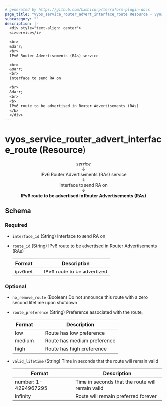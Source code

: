 ```yaml
---
# generated by https://github.com/hashicorp/terraform-plugin-docs
page_title: "vyos_service_router_advert_interface_route Resource - vyos"
subcategory: ""
description: |-
  <div style="text-align: center">
  <i>service</i>

  <br>
  &darr;
  <br>
  IPv6 Router Advertisements (RAs) service

  <br>
  &darr;
  <br>
  Interface to send RA on

  <br>
  &darr;
  <br>
  <b>
  IPv6 route to be advertised in Router Advertisements (RAs)
  </b>
  </div>
---
```


# vyos_service_router_advert_interface_route (Resource)

<div style="text-align: center">
<i>service</i>

<br>
&darr;
<br>
IPv6 Router Advertisements (RAs) service

<br>
&darr;
<br>
Interface to send RA on

<br>
&darr;
<br>
<b>
IPv6 route to be advertised in Router Advertisements (RAs)
</b>
</div>



<!-- schema generated by tfplugindocs -->
## Schema

### Required

- `interface_id` (String) Interface to send RA on
- `route_id` (String) IPv6 route to be advertised in Router Advertisements (RAs)

    |  Format &emsp; | Description  |
    |----------|---------------|
    |  ipv6net  &emsp; |  IPv6 route to be advertized  |

### Optional

- `no_remove_route` (Boolean) Do not announce this route with a zero second lifetime upon shutdown
- `route_preference` (String) Preference associated with the route,

    |  Format &emsp; | Description  |
    |----------|---------------|
    |  low  &emsp; |  Route has low preference  |
    |  medium  &emsp; |  Route has medium preference  |
    |  high  &emsp; |  Route has high preference  |
- `valid_lifetime` (String) Time in seconds that the route will remain valid

    |  Format &emsp; | Description  |
    |----------|---------------|
    |  number: 1-4294967295  &emsp; |  Time in seconds that the route will remain valid  |
    |  infinity  &emsp; |  Route will remain preferred forever  |
